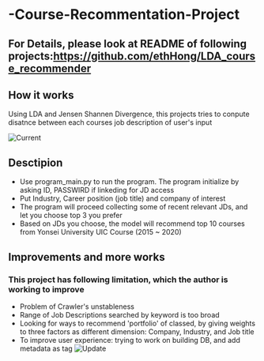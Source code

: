 # -Course-Recommentation-Project

## For Details, please look at README of following projects:https://github.com/ethHong/LDA_course_recommender

## How it works
Using LDA and Jensen Shannen Divergence, this projects tries to conpute disatnce between each courses job description of user's input

![Current](/Users/HongSukhyun/Desktop/GitHub/-Course-Recommentation-Project/image/Current.png)



## Desctipion
* Use program_main.py to run the program. The program initialize by asking ID, PASSWIRD if linkeding for JD access
* Put Industry, Career position (job title) and company of interest
* The program will proceed collecting some of recent relevant JDs, and let you choose top 3 you prefer
* Based on JDs you choose, the model will recommend top 10 courses from Yonsei University UIC Course (2015 ~ 2020)

## Improvements and more works
### This project has following limitation, which the author is working to improve
* Problem of Crawler's unstableness
* Range of Job Descriptions searched by keyword is too broad
* Looking for ways to recommend 'portfolio' of classed, by giving weights to three factors as different dimension: Company, Industry, and Job title
* To improve user experience: trying to work on building DB, and add metadata as tag
  ![Update](/Users/HongSukhyun/Desktop/GitHub/-Course-Recommentation-Project/image/Update.png)
